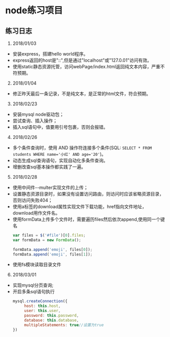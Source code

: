 # node练习项目

## 练习日志

1. 2018/01/03
- 安装express，搭建hello world程序。
- express返回的host是"::",但是通过"localhost"或"127.0.01"访问有效。
- 使用static静态资源托管，访问webPage/index.html返回纯文本内容，严重不符预期。

2. 2018/01/04
- 修正昨天最后一条记录，不是纯文本，是正常的html文件，符合预期。

3. 2018/02/23
- 安装mysql node驱动包；
- 尝试查询、插入操作；
- 插入sql语句中，值要用引号包裹，否则会报错。

4. 2018/02/26
- 多个条件查询时，使用 AND 操作符连接多个条件(SQL: `SELECT * FROM students WHERE name='小红' AND age='20'`)。
- 动态生成sql查询语句，实现自动化多条件查询。
- 增删改查sql基本操作都实践了一遍。

5. 2018/02/28
- 使用中间件--multer实现文件的上传；
- 设置静态资源目录时，如果没有设置访问路由，则访问时应该省略资源目录，否则访问失败404；
- 使用a标签的download属性实现文件下载功能，href指向文件地址，download用作文件名。
- 使用formData上传多个文件时，需要遍历files然后依次append,使用同一个键名
   ```javascript
   var files = $('#file')[0].files;
   var formData = new FormData();
            
   formData.append('emoji', files[0]);
   formData.append('emoji', files[1]);
   ```
- 使用fs模块读取目录文件

6. 2018/03/01
- 实现mysql分页查询;
- 开启多条sql语句执行
   ```javascript
   mysql.createConnection({
        host: this.host,
        user: this.user,
        password: this.password,
        database: this.database,
        multipleStatements: true//设置为true
   })
   ```
